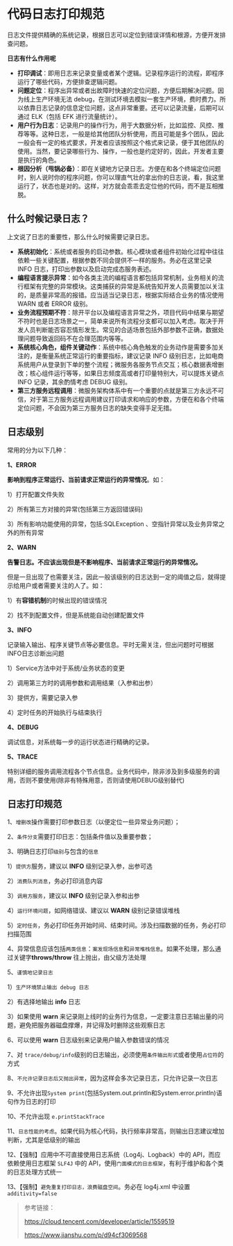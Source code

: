 # 代码日志打印规范

日志文件提供精确的系统记录，根据日志可以定位到错误详情和根源，方便开发排查问题。

**日志有什么作用呢**

- **打印调试**：即用日志来记录变量或者某个逻辑。记录程序运行的流程，即程序运行了哪些代码，方便排查逻辑问题。
- **问题定位**：程序出异常或者出故障时快速的定位问题，方便后期解决问题。因为线上生产环境无法 debug，在测试环境去模拟一套生产环境，费时费力。所以依靠日志记录的信息定位问题，这点非常重要。还可以记录流量，后期可以通过 ELK（包括 EFK 进行流量统计）。
- **用户行为日志**：记录用户的操作行为，用于大数据分析，比如监控、风控、推荐等等。这种日志，一般是给其他团队分析使用，而且可能是多个团队，因此一般会有一定的格式要求，开发者应该按照这个格式来记录，便于其他团队的使用。当然，要记录哪些行为、操作，一般也是约定好的，因此，开发者主要是执行的角色。
- **根因分析（甩锅必备）**：即在关键地方记录日志。方便在和各个终端定位问题时，别人说时你的程序问题，你可以理直气壮的拿出你的日志说，看，我这里运行了，状态也是对的。这样，对方就会乖乖去定位他的代码，而不是互相推脱。

## **什么时候记录日志？**

上文说了日志的重要性，那么什么时候需要记录日志。

- **系统初始化**：系统或者服务的启动参数。核心模块或者组件初始化过程中往往依赖一些关键配置，根据参数不同会提供不一样的服务。务必在这里记录 INFO 日志，打印出参数以及启动完成态服务表述。
- **编程语言提示异常**：如今各类主流的编程语言都包括异常机制，业务相关的流行框架有完整的异常模块。这类捕获的异常是系统告知开发人员需要加以关注的，是质量非常高的报错。应当适当记录日志，根据实际结合业务的情况使用 WARN 或者 ERROR 级别。
- **业务流程预期不符**：除开平台以及编程语言异常之外，项目代码中结果与期望不符时也是日志场景之一，简单来说所有流程分支都可以加入考虑。取决于开发人员判断能否容忍情形发生。常见的合适场景包括外部参数不正确，数据处理问题导致返回码不在合理范围内等等。
- **系统核心角色，组件关键动作**：系统中核心角色触发的业务动作是需要多加关注的，是衡量系统正常运行的重要指标，建议记录 INFO 级别日志，比如电商系统用户从登录到下单的整个流程；微服务各服务节点交互；核心数据表增删改；核心组件运行等等，如果日志频度高或者打印量特别大，可以提炼关键点 INFO 记录，其余酌情考虑 DEBUG 级别。
- **第三方服务远程调用**：微服务架构体系中有一个重要的点就是第三方永远不可信，对于第三方服务远程调用建议打印请求和响应的参数，方便在和各个终端定位问题，不会因为第三方服务日志的缺失变得手足无措。

## **日志级别**

常用的分为以下几种：

**1、ERROR**

**影响到程序正常运行、当前请求正常运行的异常情况**。如：

1）打开配置文件失败

2）所有第三方对接的异常(包括第三方返回错误码)

3）所有影响功能使用的异常，包括:SQLException 、空指针异常以及业务异常之外的所有异常

**2、WARN**

**告警日志。不应该出现但是不影响程序、当前请求正常运行的异常情况。**

但是一旦出现了也需要关注，因此一般该级别的日志达到一定的阈值之后，就得提示给用户或者需要关注的人了。如：

1）有**容错机制**的时候出现的错误情况

2）找不到配置文件，但是系统能自动创建配置文件

**3、INFO**

记录输入输出、程序关键节点等必要信息。平时无需关注，但出问题时可根据INFO日志诊断出问题

1）Service方法中对于系统/业务状态的变更

2）调用第三方时的调用参数和调用结果（入参和出参）

3）提供方，需要记录入参

4）定时任务的开始执行与结束执行

**4、DEBUG**

调试信息，对系统每一步的运行状态进行精确的记录。

**5、TRACE**

特别详细的服务调用流程各个节点信息。业务代码中，除非涉及到多级服务的调用，否则不要使用(除非有特殊用意，否则请使用DEBUG级别替代)

## **日志打印规范**

1、`增删改`操作需要打印参数日志（以便定位一些异常业务问题）；

2、`条件分支`需要打印日志：包括条件值以及重要参数；

3、明确日志打印`级别`与包含的`信息`

1）`提供方`服务，建议以 **INFO** 级别记录入参，出参可选

2）`消费队列消息`，务必打印消息内容

3）`调用方服务`，建议以 **INFO** 级别记录入参和出参

4）`运行环境问题`，如网络错误、建议以 **WARN** 级别记录错误堆栈

5）`定时任务`，务必打印任务开始时间、结束时间。涉及扫描数据的任务，务必打印扫描范围

4、异常信息应该包括`两类信息`：`案发现场信息`和`异常堆栈信息`。如果不处理，那么通过关键字**throws/throw** 往上抛出，由父级方法处理

5、`谨慎地记录日志`

1）`生产环境禁止输出 debug 日志`

2）有选择地输出 **info** 日志

3）如果使用 **warn** 来记录刚上线时的业务行为信息，一定要注意日志输出量的问题，避免把服务器磁盘撑爆，并记得及时删除这些观察日志

6、可以使用 **warn** 日志级别来记录用户输入参数错误的情况

7、对 `trace/debug/info`级别的日志输出，必须使用`条件输出形式`或者使用`占位符`的方式

8、`不允许记录日志后又抛出异常`，因为这样会多次记录日志，只允许记录一次日志

9、不允许出现`System print`(包括System.out.println和System.error.println)语句作为日志的打印

10、不允许出现 `e.printStackTrace`

11、`日志性能的考虑`。如果代码为核心代码，执行频率非常高，则输出日志建议增加判断，尤其是低级别的输出

12、【强制】应用中不可直接使用日志系统（Log4j、Logback）中的 API，而应依赖使用日志框架 `SLF4J` 中的 API，使用`门面模式的日志框架`，有利于维护和各个类的日志处理方式统一

13、【强制】`避免重复打印日志，浪费磁盘空间`。务必在 log4j.xml 中设置 `additivity=false`



> 参考链接：
>
> https://cloud.tencent.com/developer/article/1559519
>
> https://www.jianshu.com/p/d94cf3069568




